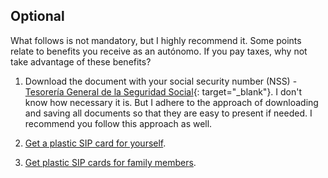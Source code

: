 ## Optional

What follows is not mandatory, but I highly recommend it. Some points relate to benefits you receive as an
autónomo. If you pay taxes, why not take advantage of these benefits?

1. Download the document with your social security number (NSS) -
   [Tesorería General de la Seguridad Social](https://portal.seg-social.gob.es/wps/portal/importass/importass/bienvenida){:
   target="_blank"}. I don't know how necessary it is. But I adhere to the approach of downloading and saving all
   documents so that they are easy to present if needed. I recommend you follow this approach as well.

2. [Get a plastic SIP card for yourself](#getting-a-plastic-sip-for-yourself).

3. [Get plastic SIP cards for family members](#getting-a-plastic-sip-for-family-members).
